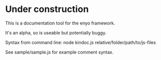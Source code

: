 Under construction
==================

This is a documentation tool for the enyo framework.

It's an alpha, so is useable but potentially buggy.

Syntax from command line: node kindoc.js relative/folder/path/to/js-files

See sample/sample.js for example comment syntax.